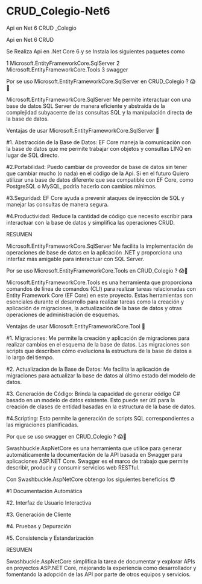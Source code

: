# CRUD_Colegio-Net6
Api en Net 6 CRUD _Colegio


Api en Net 6 CRUD

Se Realiza Api en .Net Core 6 y se Instala los siguientes paquetes como

1 Microsoft.EntityFrameworkCore.SqlServer
2 Microsoft.EntityFrameworkCore.Tools 
3 swagger

Por se uso Microsoft.EntityFrameworkCore.SqlServer en CRUD_Colegio ? 😱🤔

Microsoft.EntityFrameworkCore.SqlServer Me permite interactuar con una base de datos SQL Server de manera eficiente y abstraída de la complejidad subyacente de las consultas SQL y la manipulación directa de la base de datos.

Ventajas de usar Microsoft.EntityFrameworkCore.SqlServer 🤔

#1. Abstracción de la Base de Datos: EF Core maneja la comunicación con la base de datos que me permite trabajar con objetos y consultas LINQ en lugar de SQL directo.

#2.Portabilidad: Puedo cambiar de proveedor de base de datos sin tener que cambiar mucho (o nada) en el código de la Api. Si en el futuro Quiero utilizar una base de datos diferente que sea compatible con EF Core, como PostgreSQL o MySQL, podría hacerlo con cambios mínimos.

#3.Seguridad: EF Core ayuda a prevenir ataques de inyección de SQL y manejar las consultas de manera segura.

#4.Productividad: Reduce la cantidad de código que necesito escribir para interactuar con la base de datos y simplifica las operaciones CRUD.

RESUMEN

Microsoft.EntityFrameworkCore.SqlServer Me facilita la implementación de operaciones de base de datos en la aplicación .NET y proporciona una interfaz más amigable para interactuar con SQL Server.

Por se uso Microsoft.EntityFrameworkCore.Tools en CRUD_Colegio ? 😱🤔

Microsoft.EntityFrameworkCore.Tools es una herramienta que proporciona comandos de línea de comandos (CLI) para realizar tareas relacionadas con Entity Framework Core (EF Core) en este proyecto. Estas herramientas son esenciales durante el desarrollo para realizar tareas como la creación y aplicación de migraciones, la actualización de la base de datos y otras operaciones de administración de esquemas.

Ventajas de usar Microsoft.EntityFrameworkCore.Tool 🤔

#1. Migraciones: Me permite la creación y aplicación de migraciones para realizar cambios en el esquema de la base de datos. Las migraciones son scripts que describen cómo evoluciona la estructura de la base de datos a lo largo del tiempo.

#2. Actualizacion de la Base de Datos: Me facilita la aplicación de migraciones para actualizar la base de datos al último estado del modelo de datos.

#3. Generación de Código: Brinda la capacidad de generar código C# basado en un modelo de datos existente. Esto puede ser útil para la creación de clases de entidad basadas en la estructura de la base de datos.

#4.Scripting: Esto permite la generación de scripts SQL correspondientes a las migraciones planificadas.

Por que se uso swagger en CRUD_Colegio ? 😱🤔

Swashbuckle.AspNetCore es una herramienta que utilice para generar automáticamente la documentación de la API basada en Swagger para aplicaciones ASP.NET Core. Swagger es el marco de trabajo que permite describir, producir y consumir servicios web RESTful.

Con Swashbuckle.AspNetCore obtengo los siguientes beneficios 😎

#1 Documentación Automática

#2. Interfaz de Usuario Interactiva

#3. Generación de Cliente

#4. Pruebas y Depuración

#5. Consistencia y Estandarización

RESUMEN

Swashbuckle.AspNetCore simplifica la tarea de documentar y explorar APIs en proyectos ASP.NET Core, mejorando la experiencia como desarrollador y fomentando la adopción de las API por parte de otros equipos y servicios.
